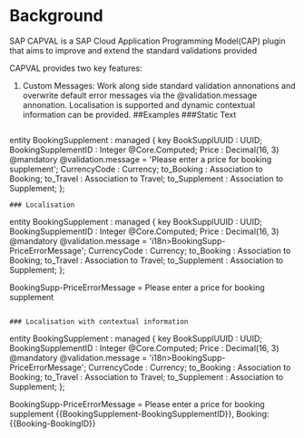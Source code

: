 # Background
SAP CAPVAL is a SAP Cloud Application Programming Model(CAP) plugin that aims to improve and extend the standard validations provided

CAPVAL provides two key features:

1. Custom Messages: Work along side standard validation annonations and overwrite default error messages via the @validation.message annonation. Localisation is supported and dynamic contextual information can be provided.
  ##Examples
  ###Static Text
   ```
entity BookingSupplement : managed {
  key BookSupplUUID   : UUID;
  BookingSupplementID : Integer @Core.Computed;
  Price               : Decimal(16, 3) @mandatory @validation.message = 'Please enter a price for booking supplement';
  CurrencyCode        : Currency;
  to_Booking          : Association to Booking;
  to_Travel           : Association to Travel;
  to_Supplement       : Association to Supplement;
};
   ```
### Localisation 
 ```
entity BookingSupplement : managed {
  key BookSupplUUID   : UUID;
  BookingSupplementID : Integer @Core.Computed;
  Price               : Decimal(16, 3) @mandatory @validation.message = 'i18n>BookingSupp-PriceErrorMessage';
  CurrencyCode        : Currency;
  to_Booking          : Association to Booking;
  to_Travel           : Association to Travel;
  to_Supplement       : Association to Supplement;
};

BookingSupp-PriceErrorMessage = Please enter a price for booking supplement

   ```

### Localisation with contextual information

```
entity BookingSupplement : managed {
  key BookSupplUUID   : UUID;
  BookingSupplementID : Integer @Core.Computed;
  Price               : Decimal(16, 3) @mandatory @validation.message = 'i18n>BookingSupp-PriceErrorMessage';
  CurrencyCode        : Currency;
  to_Booking          : Association to Booking;
  to_Travel           : Association to Travel;
  to_Supplement       : Association to Supplement;
};

BookingSupp-PriceErrorMessage = Please enter a price for booking supplement {{BookingSupplement-BookingSupplementID}}, Booking: {{Booking-BookingID}}

   ```
